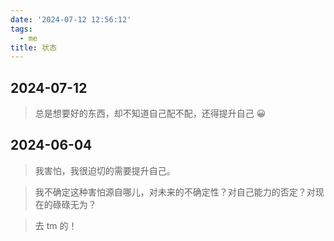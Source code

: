 ```yaml
---
date: '2024-07-12 12:56:12'
tags:
  - me
title: 状态
---
```


## 2024-07-12

> 总是想要好的东西，却不知道自己配不配，还得提升自己 😀

## 2024-06-04

> 我害怕，我很迫切的需要提升自己。

> 我不确定这种害怕源自哪儿，对未来的不确定性？对自己能力的否定？对现在的碌碌无为？

> 去 tm 的！
